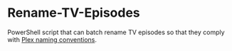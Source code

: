 # Rename-TV-Episodes

PowerShell script that can batch rename TV episodes so that they comply with [Plex naming conventions](https://support.plex.tv/hc/en-us/articles/200220687-Naming-Series-Season-Based-TV-Shows).